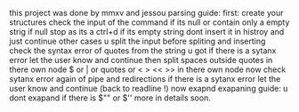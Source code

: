 this project was done by mmxv and jessou
parsing guide:
first: create your structures
check the input of the command
if its null or contain only a empty strig
if null stop as its a ctrl+d
if its empty string dont insert it in histroy and just continue
other cases u split the input
before spliting and inserting check the syntax error of quotes from the string u got
if there is a sytanx error let the user know and continue
then split spaces outside quotes in there own node $ or | or quotes or < > << >> in there own node
now check sytanx error again of pipe and redirections
if there is a sytanx error let the user know and continue (back to readline !)
now exapnd
exapaning guide:
u dont exapand if there is $"" or $''
more in details soon.
